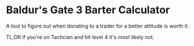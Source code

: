 # Baldur's Gate 3 Barter Calculator

A tool to figure out when donating to
a trader for a better attitude is worth
it. 

TL;DR if you're on Tactician and
hit level 4 it's most likely not.

